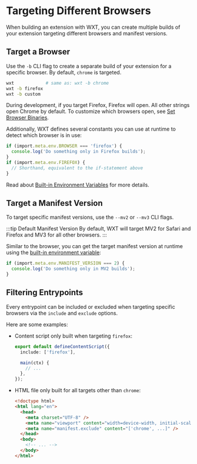 # Targeting Different Browsers

When building an extension with WXT, you can create multiple builds of your extension targeting different browsers and manifest versions.

## Target a Browser

Use the `-b` CLI flag to create a separate build of your extension for a specific browser. By default, `chrome` is targeted.

```sh
wxt            # same as: wxt -b chrome
wxt -b firefox
wxt -b custom
```

During development, if you target Firefox, Firefox will open. All other strings open Chrome by default. To customize which browsers open, see [Set Browser Binaries](/guide/essentials/config/browser-startup#set-browser-binaries).

Additionally, WXT defines several constants you can use at runtime to detect which browser is in use:

```ts
if (import.meta.env.BROWSER === 'firefox') {
  console.log('Do something only in Firefox builds');
}
if (import.meta.env.FIREFOX) {
  // Shorthand, equivalent to the if-statement above
}
```

Read about [Built-in Environment Variables](/guide/essentials/config/environment-variables.html#built-in-environment-variables) for more details.

## Target a Manifest Version

To target specific manifest versions, use the `--mv2` or `--mv3` CLI flags.

:::tip Default Manifest Version
By default, WXT will target MV2 for Safari and Firefox and MV3 for all other browsers.
:::

Similar to the browser, you can get the target manifest version at runtime using the [built-in environment variable](/guide/essentials/config/environment-variables.html#built-in-environment-variables):

```ts
if (import.meta.env.MANIFEST_VERSION === 2) {
  console.log('Do something only in MV2 builds');
}
```

## Filtering Entrypoints

Every entrypoint can be included or excluded when targeting specific browsers via the `include` and `exclude` options.

Here are some examples:

- Content script only built when targeting `firefox`:

  ```ts
  export default defineContentScript({
    include: ['firefox'],

    main(ctx) {
      // ...
    },
  });
  ```

- HTML file only built for all targets other than `chrome`:
  ```html
  <!doctype html>
  <html lang="en">
    <head>
      <meta charset="UTF-8" />
      <meta name="viewport" content="width=device-width, initial-scale=1.0" />
      <meta name="manifest.exclude" content="['chrome', ...]" />
    </head>
    <body>
      <!-- ... -->
    </body>
  </html>
  ```

